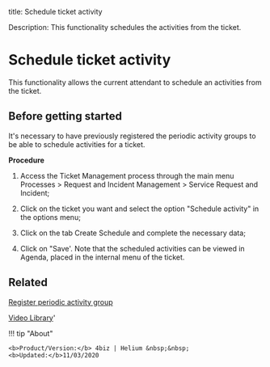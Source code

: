 title:  Schedule ticket activity
 
Description: This functionality schedules the activities from the ticket.
 
# Schedule ticket activity

This functionality allows the current attendant to schedule an activities from the ticket.

## Before getting started

It's necessary to have previously registered the periodic activity groups to be able to schedule activities for a ticket.

**Procedure**

1.	Access the Ticket Management process through the main menu Processes > Request and Incident Management > Service Request and Incident;

2.	Click on the ticket you want and select the option "Schedule activity" in the options menu;

3.	Click on the tab Create Schedule and complete the necessary data;

4.	Click on "Save'. Note that the scheduled activities can be viewed in Agenda, placed in the internal menu of the ticket.


Related
-----------

[Register periodic activity group](/en-us/4biz-helium/additional-features/automation-of-operation/configuration/periodic-activity-group.html)

<i class='fa fa-youtube-play  fa-2x' style='color:#97ce17;vertical-align: middle;'> </i> [Video Library](https://www.youtube.com/playlist?list=PLB5qK2uzf2RNrJnhiXj3dbmgsm9-quhfz)'

!!! tip "About"

    <b>Product/Version:</b> 4biz | Helium &nbsp;&nbsp;
    <b>Updated:</b>11/03/2020

